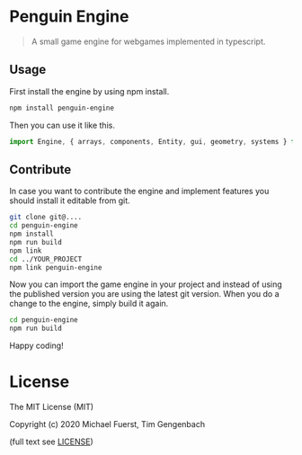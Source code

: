 # Penguin Engine

> A small game engine for webgames implemented in typescript.

## Usage

First install the engine by using npm install.
```bash
npm install penguin-engine
```

Then you can use it like this.
```typescript
import Engine, { arrays, components, Entity, gui, geometry, systems } from "penguin-engine";
```

## Contribute

In case you want to contribute the engine and implement features you should install it editable from git.

```bash
git clone git@....
cd penguin-engine
npm install
npm run build
npm link
cd ../YOUR_PROJECT
npm link penguin-engine
```

Now you can import the game engine in your project and instead of using the published version you are using the latest git version.
When you do a change to the engine, simply build it again.

```bash
cd penguin-engine
npm run build
```

Happy coding!


# License

The MIT License (MIT)

Copyright (c) 2020 Michael Fuerst, Tim Gengenbach

(full text see [LICENSE](LICENSE))
